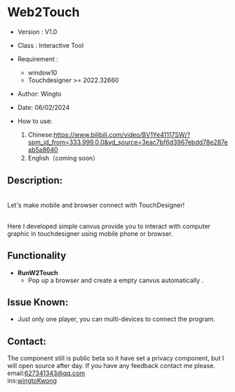 # Web2Touch

- Version     : V1.0
- Class       : Interactive Tool 
- Requirement :
  - window10
  - Touchdesigner >= 2022.32660

- Author:
  Wingto

- Date:
  06/02/2024
  
- How to use:
    1. Chinese:https://www.bilibili.com/video/BV1Ye41117SW/?spm_id_from=333.999.0.0&vd_source=3eac7bf6d3967ebdd78e287eab5a8640
    2. English（coming soon）

      
  
## Description:
  <br>Let's make mobile and browser connect with TouchDesigner!

  <br>Here I developed simple canvus provide you to interact with computer graphic in touchdesigner using mobile phone or browser.



## Functionality
- **RunW2Touch**
  - Pop up a browser and create a empty canvus automatically .



## Issue Known:
- Just only one player, you can multi-devices to connect the program.


## Contact:

The component still is public beta so it have set a privacy component, but I will open source after day.
If you have any feedback contact me please.
<br>email:627341343@qq.com
<br>ins:[wingtoKwong](https://www.instagram.com/wingtokwong/)

